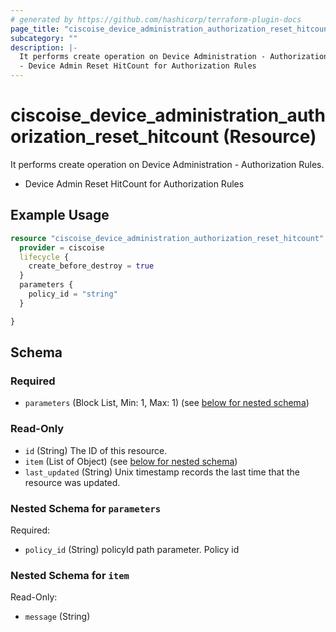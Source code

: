 ```yaml
---
# generated by https://github.com/hashicorp/terraform-plugin-docs
page_title: "ciscoise_device_administration_authorization_reset_hitcount Resource - terraform-provider-ciscoise"
subcategory: ""
description: |-
  It performs create operation on Device Administration - Authorization Rules.
  - Device Admin Reset HitCount for Authorization Rules
---
```


# ciscoise_device_administration_authorization_reset_hitcount (Resource)

It performs create operation on Device Administration - Authorization Rules.
- Device Admin Reset HitCount for Authorization Rules

## Example Usage

```terraform
resource "ciscoise_device_administration_authorization_reset_hitcount" "example" {
  provider = ciscoise
  lifecycle {
    create_before_destroy = true
  }
  parameters {
    policy_id = "string"
  }

}
```

<!-- schema generated by tfplugindocs -->
## Schema

### Required

- `parameters` (Block List, Min: 1, Max: 1) (see [below for nested schema](#nestedblock--parameters))

### Read-Only

- `id` (String) The ID of this resource.
- `item` (List of Object) (see [below for nested schema](#nestedatt--item))
- `last_updated` (String) Unix timestamp records the last time that the resource was updated.

<a id="nestedblock--parameters"></a>
### Nested Schema for `parameters`

Required:

- `policy_id` (String) policyId path parameter. Policy id


<a id="nestedatt--item"></a>
### Nested Schema for `item`

Read-Only:

- `message` (String)


